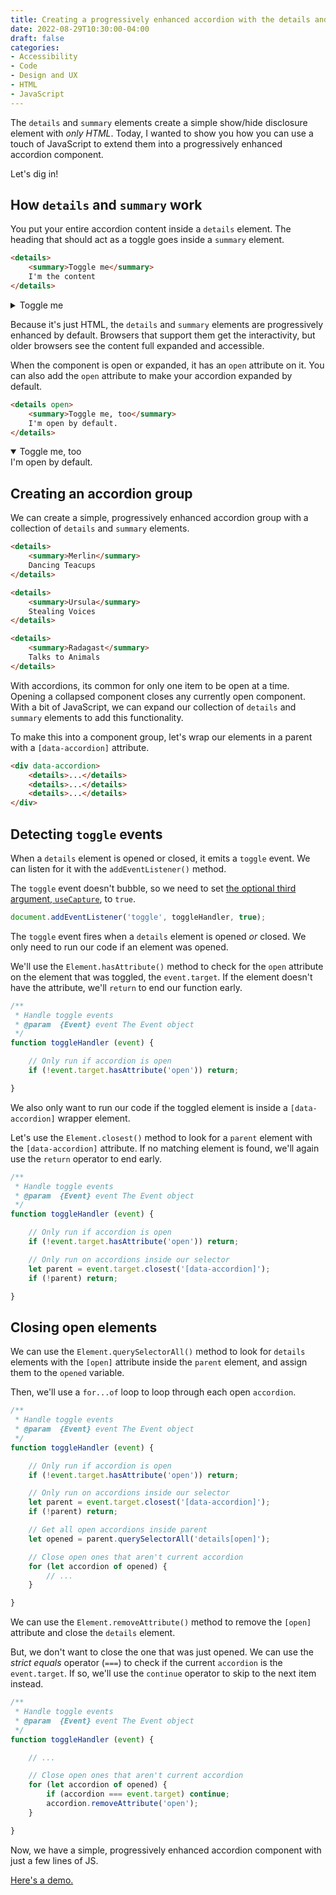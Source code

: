 ```yaml
---
title: Creating a progressively enhanced accordion with the details and summary elements (and 11 lines of JavaScript)
date: 2022-08-29T10:30:00-04:00
draft: false
categories:
- Accessibility
- Code
- Design and UX
- HTML
- JavaScript
---
```


The `details` and `summary` elements create a simple show/hide disclosure element with _only HTML_. Today, I wanted to show you how you can use a touch of JavaScript to extend them into a progressively enhanced accordion component.

Let's dig in!

## How `details` and `summary` work

You put your entire accordion content inside a `details` element. The heading that should act as a toggle goes inside a `summary` element.

```html
<details>
	<summary>Toggle me</summary>
	I'm the content
</details>
```

<details>
	<summary>Toggle me</summary>
	I'm the content
</details>

Because it's just HTML, the `details` and `summary` elements are progressively enhanced by default. Browsers that support them get the interactivity, but older browsers see the content full expanded and accessible.

When the component is open or expanded, it has an `open` attribute on it. You can also add the `open` attribute to make your accordion expanded by default.

```html
<details open>
	<summary>Toggle me, too</summary>
	I'm open by default.
</details>
```

<details open>
	<summary>Toggle me, too</summary>
	I'm open by default.
</details>

## Creating an accordion group

We can create a simple, progressively enhanced accordion group with a collection of `details` and `summary` elements.

```html
<details>
	<summary>Merlin</summary>
	Dancing Teacups
</details>

<details>
	<summary>Ursula</summary>
	Stealing Voices
</details>

<details>
	<summary>Radagast</summary>
	Talks to Animals
</details>
```

With accordions, its common for only one item to be open at a time. Opening a collapsed component closes any currently open component. With a bit of JavaScript, we can expand our collection of `details` and `summary` elements to add this functionality.

To make this into a component group, let's wrap our elements in a parent with a `[data-accordion]` attribute.

```html
<div data-accordion>
	<details>...</details>
	<details>...</details>
	<details>...</details>
</div>
```

## Detecting `toggle` events

When a `details` element is opened or closed, it emits a `toggle` event. We can listen for it with the `addEventListener()` method.

The `toggle` event doesn't bubble, so we need to set [the optional third argument, `useCapture`](/what-is-that-third-argument-on-the-vanilla-js-addeventlistener-method-and-when-do-you-need-it/), to `true`.

```js
document.addEventListener('toggle', toggleHandler, true);
```

The `toggle` event fires when a `details` element is opened _or_ closed. We only need to run our code if an element was opened.

We'll use the `Element.hasAttribute()` method to check for the `open` attribute on the element that was toggled, the `event.target`. If the element doesn't have the attribute, we'll `return` to end our function early.

```js
/**
 * Handle toggle events
 * @param  {Event} event The Event object
 */
function toggleHandler (event) {

	// Only run if accordion is open
	if (!event.target.hasAttribute('open')) return;

}
```

We also only want to run our code if the toggled element is inside a `[data-accordion]` wrapper element.

Let's use the `Element.closest()` method to look for a `parent` element with the `[data-accordion]` attribute. If no matching element is found, we'll again use the `return` operator to end early.

```js
/**
 * Handle toggle events
 * @param  {Event} event The Event object
 */
function toggleHandler (event) {

	// Only run if accordion is open
	if (!event.target.hasAttribute('open')) return;

	// Only run on accordions inside our selector
	let parent = event.target.closest('[data-accordion]');
	if (!parent) return;

}
```

## Closing open elements

We can use the `Element.querySelectorAll()` method to look for `details` elements with the `[open]` attribute inside the `parent` element, and assign them to the `opened` variable.

Then, we'll use a `for...of` loop to loop through each open `accordion`.

```js
/**
 * Handle toggle events
 * @param  {Event} event The Event object
 */
function toggleHandler (event) {

	// Only run if accordion is open
	if (!event.target.hasAttribute('open')) return;

	// Only run on accordions inside our selector
	let parent = event.target.closest('[data-accordion]');
	if (!parent) return;

	// Get all open accordions inside parent
	let opened = parent.querySelectorAll('details[open]');

	// Close open ones that aren't current accordion
	for (let accordion of opened) {
		// ...
	}

}
```

We can use the `Element.removeAttribute()` method to remove the `[open]` attribute and close the `details` element.

But, we don't want to close the one that was just opened. We can use the _strict equals_ operator (`===`) to check if the current `accordion` is the `event.target`. If so, we'll use the `continue` operator to skip to the next item instead.

```js
/**
 * Handle toggle events
 * @param  {Event} event The Event object
 */
function toggleHandler (event) {

	// ...

	// Close open ones that aren't current accordion
	for (let accordion of opened) {
		if (accordion === event.target) continue;
		accordion.removeAttribute('open');
	}

}
```

Now, we have a simple, progressively enhanced accordion component with just a few lines of JS.

[Here's a demo.](https://codepen.io/cferdinandi/pen/NWYZOWy)